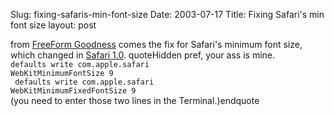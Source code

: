 Slug: fixing-safaris-min-font-size
Date: 2003-07-17
Title: Fixing Safari's min font size
layout: post

from <a href="http://www.freeke.org/ffg">FreeForm Goodness</a> comes the fix for Safari&#39;s minimum font size, which changed in <a href="http://www.apple.com/safari">Safari 1.0</a>.
quoteHidden pref, your ass is mine.<br />
<code>defaults write com.apple.safari WebKitMinimumFontSize 9<br />
defaults write com.apple.safari WebKitMinimumFixedFontSize 9</code><br />
(you need to enter those two lines in the Terminal.)endquote
